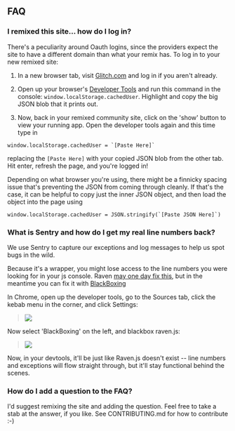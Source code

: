 FAQ
---

### I remixed this site... how do I log in?

There's a peculiarity around Oauth logins, since the providers expect the site to have a different domain than what your remix has.  To log in to your new remixed site:

1. In a new browser tab, visit [Glitch.com](https://glitch.com) and log in if you aren't already.

2. Open up your browser's [Developer Tools](https://webmasters.stackexchange.com/a/77337/2628) and run this command in the console: `window.localStorage.cachedUser`.  Highlight and copy the big JSON blob that it prints out.
  
3. Now, back in your remixed community site, click on the 'show' button to view your running app.  Open the developer tools again and this time type in
  
  ```
  window.localStorage.cachedUser = `[Paste Here]`
  ```
  
replacing the `[Paste Here]` with your copied JSON blob from the other tab. Hit enter, refresh the page, and you're logged in! 

Depending on what browser you're using, there might be a finnicky spacing issue that's preventing the JSON from coming through cleanly.  If that's the case, it can be helpful to copy just the inner JSON object, and then load the object into the page using 
```
window.localStorage.cachedUser = JSON.stringify(`[Paste JSON Here]`)
```

### What is Sentry and how do I get my real line numbers back?

We use Sentry to capture our exceptions and log messages to help us spot bugs in the wild.

Because it's a wrapper, you might lose access to the line numbers you were looking for in your js console. Raven [may one day fix this](https://github.com/getsentry/sentry-javascript/issues/1003), but in the meantime you can fix it with [BlackBoxing](https://developer.chrome.com/devtools/docs/blackboxing)

In Chrome, open up the developer tools, go to the Sources tab, click the kebab menu in the corner, and click Settings:

> ![](https://cdn.glitch.com/02863ac1-a499-4a41-ac9c-41792950000f%2Fdevtools-settings.PNG?1534365344027)

Now select 'BlackBoxing' on the left, and blackbox raven.js:

> ![](https://cdn.glitch.com/02863ac1-a499-4a41-ac9c-41792950000f%2Fblackbox-raven-js.PNG?1534365343672)

Now, in your devtools, it'll be just like Raven.js doesn't exist -- line numbers and exceptions will flow straight through, but it'll stay functional behind the scenes.


### How do I add a question to the FAQ?

I'd suggest remixing the site and adding the question.  Feel free to take a stab at the answer, if you like.  See CONTRIBUTING.md for how to contribute :-)